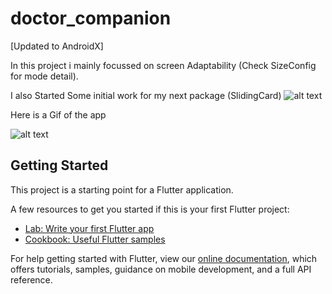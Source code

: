 # doctor_companion

[Updated to AndroidX]

In this project i mainly focussed on screen Adaptability (Check SizeConfig for mode detail).

I also Started Some initial work for my next package (SlidingCard)
![alt text](https://github.com/PavieOlivier/doctor-appointment-flutter/raw/master/image/image.png)



Here is a Gif of the app


![alt text](https://github.com/PavieOlivier/doctor-appointment-flutter/raw/master/image/demo.gif)

## Getting Started

This project is a starting point for a Flutter application.

A few resources to get you started if this is your first Flutter project:

- [Lab: Write your first Flutter app](https://flutter.dev/docs/get-started/codelab)
- [Cookbook: Useful Flutter samples](https://flutter.dev/docs/cookbook)

For help getting started with Flutter, view our
[online documentation](https://flutter.dev/docs), which offers tutorials,
samples, guidance on mobile development, and a full API reference.
